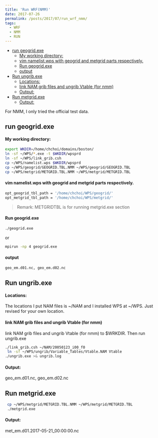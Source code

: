 ```yaml
---
title: 'Run WRF(NMM)'
date: 2017-07-26
permalink: /posts/2017/07/run_wrf_nmm/
tags:
  - WRF
  - NMM
  - RUN
---
```


<!-- @import "[TOC]" {cmd="toc" depthFrom=1 depthTo=6 orderedList=false} -->

<!-- code_chunk_output -->

- [run geogrid.exe](#run-geogridexe)
    - [My working directory:](#my-working-directory)
    - [vim namelist.wps with geogrid and metgrid parts respectively.](#vim-namelistwps-with-geogrid-and-metgrid-parts-respectively)
    - [Run geogrid.exe](#run-geogridexe)
    - [output](#output)
- [Run ungrib.exe](#run-ungribexe)
    - [Locations:](#locations)
    - [link NAM grib files and ungrib Vtable (for nmm)](#link-nam-grib-files-and-ungrib-vtable-for-nmm)
    - [Output:](#output)
- [Run metgrid.exe](#run-metgridexe)
    - [Output:](#output-1)

<!-- /code_chunk_output -->





For NMM, I only tried the official test data.



## run geogrid.exe


####  My working directory:

```bash
export WKDIR=/home/chchoi/domains/boston/
ln -sf ~/WPS/*.exe -t $WKDIR/wpsprd
ln -sf ~/WPS/link_grib.csh
cp ~/WPS/namelist.wps $WKDIR/wpsprd
cp ~/WPS/geogrid/GEOGRID.TBL.NMM ~/WPS/geogrid/GEOGRID.TBL
cp ~/WPS/metgrid/METGRID.TBL.NMM ~/WPS/metgrid/METGRID.TBL
```


#### vim namelist.wps with geogrid and metgrid parts respectively.

```bash
opt_geogrid_tbl_path = '/home/chchoi/WPS/geogrid/'
opt_metgrid_tbl_path = '/home/chchoi/WPS/metgrid/'
```

> Remark: METGRIDTBL is for running metgrid.exe section


####  Run geogrid.exe

```bash
./geogrid.exe
```

or
```bash
mpirun -np 4 geogrid.exe
```

####  output

```bash
geo_em.d01.nc, geo_em.d02.nc
```

##  Run ungrib.exe








####  Locations:
The locations I put NAM files is ~/NAM and I installed WPS at ~/WPS. Just revised for your own location.


#### link NAM grib files and ungrib Vtable (for nmm) 
link NAM grib files and ungrib Vtable (for nmm) to $WRKDIR. Then run ungrib.exe

```bash
./link_grib.csh ~/NAM/20050123_i00_f0
 ln -sf ~/WPS/ungrib/Variable_Tables/Vtable.NAM Vtable
./ungrib.exe >& ungrib.log
```



####  Output:

geo_em.d01.nc, geo_em.d02.nc


## Run metgrid.exe

```bash
 cp ~/WPS/metgrid/METGRID.TBL.NMM ~/WPS/metgrid/METGRID.TBL
 ./metgrid.exe
```

#### Output:

met_em.d01.2017-05-21_00:00:00.nc

